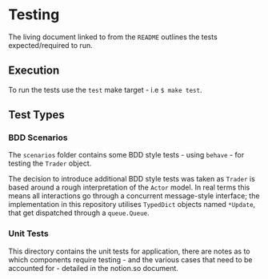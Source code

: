 # Testing

The living document linked to from the `README` outlines the tests expected/required to run.

## Execution

To run the tests use the `test` make target - i.e `$ make test`.

## Test Types

### BDD Scenarios
The `scenarios` folder contains some BDD style tests - using `behave` - for testing the `Trader` object.

The decision to introduce additional BDD style tests was taken as `Trader` is based around a rough interpretation of the `Actor` model. In real terms this means all interactions go through a concurrent message-style interface; the implementation in this repository utilises `TypedDict` objects named `*Update`, that get dispatched through a `queue.Queue`.


### Unit Tests

This directory contains the unit tests for application, there are notes as to which components require testing - and the various cases that need to be accounted for - detailed in the notion.so document.
